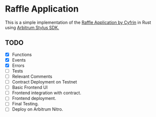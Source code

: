 # Raffle Application

This is a simple implementation of the [Raffle Application by Cyfrin](https://github.com/Cyfrin/foundry-smart-contract-lottery-cu/tree/main) in Rust using [Arbitrum Stylus SDK.](https://docs.arbitrum.io/stylus/gentle-introduction)

## TODO

- [x] Functions
- [x] Events
- [x] Errors
- [ ] Tests
- [ ] Relevant Comments
- [ ] Contract Deployment on Testnet
- [ ] Basic Frontend UI
- [ ] Frontend integration with contract.
- [ ] Frontend deployment.
- [ ] Final Testing.
- [ ] Deploy on Arbitrum Nitro.
